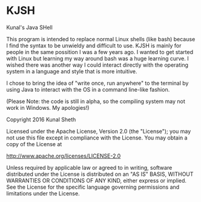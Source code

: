 # KJSH
Kunal's Java SHell

This program is intended to replace normal Linux shells (like bash) because I find the syntax to be unwieldy and difficult to use.
KJSH is mainly for people in the same possition I was a few years ago.
I wanted to get started with Linux but learning my way around bash was a huge learning curve.
I wished there was another way I could interact directly with the operating system in a language and style that is more intuitive.

I chose to bring the idea of "write once, run anywhere" to the terminal by using Java to interact with the OS in a command line-like fashion.

(Please Note: the code is still in alpha, so the compiling system may not work in Windows. My apologies!)



Copyright 2016 Kunal Sheth

Licensed under the Apache License, Version 2.0 (the "License");
you may not use this file except in compliance with the License.
You may obtain a copy of the License at

http://www.apache.org/licenses/LICENSE-2.0

Unless required by applicable law or agreed to in writing, software
distributed under the License is distributed on an "AS IS" BASIS,
WITHOUT WARRANTIES OR CONDITIONS OF ANY KIND, either express or implied.
See the License for the specific language governing permissions and
limitations under the License.
